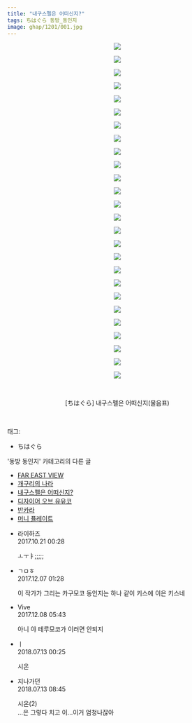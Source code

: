 ```yaml
---
title: "내구스펠은 어떠신지?"
tags: ちはぐら 동방_동인지
image: ghap/1201/001.jpg
---
```

<div class="article">
<p style="text-align: center; clear: none; float: none;"><img src="{{ site.nasurl }}/ghap/1201/001.jpg"/></p>
<p style="text-align: center; clear: none; float: none;"><img src="{{ site.nasurl }}/ghap/1201/002.jpg"/></p>
<p style="text-align: center; clear: none; float: none;"><img src="{{ site.nasurl }}/ghap/1201/003.jpg"/></p>
<p style="text-align: center; clear: none; float: none;"><img src="{{ site.nasurl }}/ghap/1201/004.jpg"/></p>
<p style="text-align: center; clear: none; float: none;"><img src="{{ site.nasurl }}/ghap/1201/005.jpg"/></p>
<p style="text-align: center; clear: none; float: none;"><img src="{{ site.nasurl }}/ghap/1201/006.jpg"/></p>
<p style="text-align: center; clear: none; float: none;"><img src="{{ site.nasurl }}/ghap/1201/007.jpg"/></p>
<p style="text-align: center; clear: none; float: none;"><img src="{{ site.nasurl }}/ghap/1201/008.jpg"/></p>
<p style="text-align: center; clear: none; float: none;"><img src="{{ site.nasurl }}/ghap/1201/009.jpg"/></p>
<p style="text-align: center; clear: none; float: none;"><img src="{{ site.nasurl }}/ghap/1201/010.jpg"/></p>
<p style="text-align: center; clear: none; float: none;"><img src="{{ site.nasurl }}/ghap/1201/011.jpg"/></p>
<p style="text-align: center; clear: none; float: none;"><img src="{{ site.nasurl }}/ghap/1201/012.jpg"/></p>
<p style="text-align: center; clear: none; float: none;"><img src="{{ site.nasurl }}/ghap/1201/013.jpg"/></p>
<p style="text-align: center; clear: none; float: none;"><img src="{{ site.nasurl }}/ghap/1201/014.jpg"/></p>
<p style="text-align: center; clear: none; float: none;"><img src="{{ site.nasurl }}/ghap/1201/015.jpg"/></p>
<p style="text-align: center; clear: none; float: none;"><img src="{{ site.nasurl }}/ghap/1201/016.jpg"/></p>
<p style="text-align: center; clear: none; float: none;"><img src="{{ site.nasurl }}/ghap/1201/017.jpg"/></p>
<p style="text-align: center; clear: none; float: none;"><img src="{{ site.nasurl }}/ghap/1201/018.jpg"/></p>
<p style="text-align: center; clear: none; float: none;"><img src="{{ site.nasurl }}/ghap/1201/019.jpg"/></p>
<p style="text-align: center; clear: none; float: none;"><img src="{{ site.nasurl }}/ghap/1201/020.jpg"/></p>
<p style="text-align: center; clear: none; float: none;"><img src="{{ site.nasurl }}/ghap/1201/021.jpg"/></p>
<p style="text-align: center; clear: none; float: none;"><img src="{{ site.nasurl }}/ghap/1201/022.jpg"/></p>
<p style="text-align: center; clear: none; float: none;"><img src="{{ site.nasurl }}/ghap/1201/023.jpg"/></p>
<p style="text-align: center; clear: none; float: none;"><img src="{{ site.nasurl }}/ghap/1201/024.jpg"/></p>
<p style="text-align: center; clear: none; float: none;"><img src="{{ site.nasurl }}/ghap/1201/025.jpg"/></p>
<p style="text-align: center; clear: none; float: none;"><img src="{{ site.nasurl }}/ghap/1201/026.jpg"/></p>
<p style="text-align: center; clear: none; float: none;"><br/></p>
<p style="text-align: center; clear: none; float: none;">[ちはぐら] 내구스펠은 어떠신지(물음표)</p>
<p><br/></p>
</div><div class="tagTrail">
<p>태그: </p>
<ul>
<li>ちはぐら</li>
</ul>
</div><div class="another">
<p>'동방 동인지' 카테고리의 다른 글</p>
<ul>
<li><a href="/2016-07-29-ghap_1203">FAR EAST VIEW</a></li>
<li><a href="/2016-07-29-ghap_1202">개구리의 나라</a></li>
<li><a href="/2016-07-29-ghap_1201">내구스펠은 어떠신지?</a></li>
<li><a href="/2016-07-29-ghap_1200">디자이어 오브 유유코</a></li>
<li><a href="/2016-07-29-ghap_1199">반카라</a></li>
<li><a href="/2016-07-29-ghap_1198">머니 퓰레이트</a></li>
</ul>
</div><div class="cb_module cb_fluid">
<div class="cb_wrt cb_profile">
<div class="comment">
<ul>
<li class="cb_thumb_off" id="comment15110572">
<div class="cb_comment_area">
<div class="cb_info_area">
<div class="cb_section">
<span class="cb_nick_name">라이하즈</span>
</div>
<div class="cb_section">
<span class="cb_date">2017.10.21 00:28 </span>
</div>
</div>
<div class="cb_dsc_comment">
<p class="cb_dsc">
											ㅗㅜㅑ;;;;;
										</p>
</div>
</div></li>
<li class="cb_thumb_off" id="comment15146506">
<div class="cb_comment_area">
<div class="cb_info_area">
<div class="cb_section">
<span class="cb_nick_name">ㄱㅁㅎ</span>
</div>
<div class="cb_section">
<span class="cb_date">2017.12.07 01:28 </span>
</div>
</div>
<div class="cb_dsc_comment">
<p class="cb_dsc">
											이 작가가 그리는 카구모코 동인지는 하나 같이 키스에 이은 키스네
										</p>
</div>
</div></li>
<li class="cb_thumb_off" id="comment15147357">
<div class="cb_comment_area">
<div class="cb_info_area">
<div class="cb_section">
<span class="cb_nick_name">Vive</span>
</div>
<div class="cb_section">
<span class="cb_date">2017.12.08 05:43 </span>
</div>
</div>
<div class="cb_dsc_comment">
<p class="cb_dsc">
											아니 야 테루모코가 이러면 안되지
										</p>
</div>
</div></li>
<li class="cb_thumb_off" id="comment15285089">
<div class="cb_comment_area">
<div class="cb_info_area">
<div class="cb_section">
<span class="cb_nick_name">ㅣ</span>
</div>
<div class="cb_section">
<span class="cb_date">2018.07.13 00:25 </span>
</div>
</div>
<div class="cb_dsc_comment">
<p class="cb_dsc">
											시온
										</p>
</div>
</div></li>
<li class="cb_thumb_off" id="comment15285798">
<div class="cb_comment_area">
<div class="cb_info_area">
<div class="cb_section">
<span class="cb_nick_name">지나가던</span>
</div>
<div class="cb_section">
<span class="cb_date">2018.07.13 08:45 </span>
</div>
</div>
<div class="cb_dsc_comment">
<p class="cb_dsc">
											시온(2)<br/>
...은 그렇다 치고 이...이거 엄청나잖아
										</p>
</div>
</div></li>
</ul>
</div>
</div><!-- commentList close -->
</div>
<br/>
<p id="refer"></p>
<br/>
